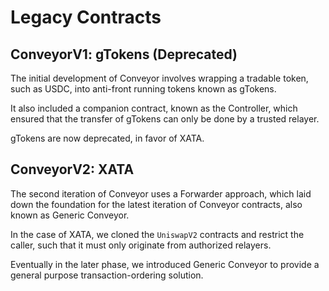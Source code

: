 # Legacy Contracts

## ConveyorV1: gTokens (Deprecated)

The initial development of Conveyor involves wrapping a tradable token, such as USDC, into anti-front running tokens known as gTokens. 

It also included a companion contract, known as the Controller, which ensured that the transfer of gTokens can only be done by a trusted relayer.

gTokens are now deprecated, in favor of XATA.

## ConveyorV2: XATA

The second iteration of Conveyor uses a Forwarder approach, which laid down the foundation for the latest iteration of Conveyor contracts, also known as Generic Conveyor.

In the case of XATA, we cloned the `UniswapV2` contracts and restrict the caller, such that it must only originate from authorized relayers. 

Eventually in the later phase, we introduced Generic Conveyor to provide a general purpose transaction-ordering solution.
